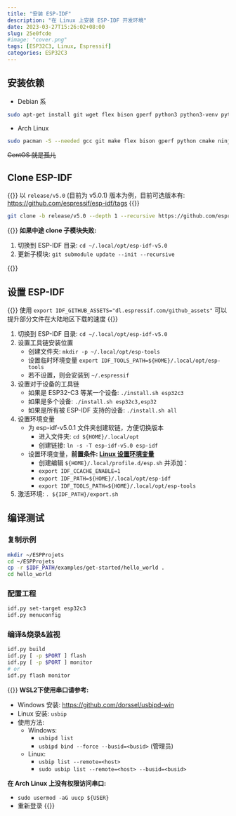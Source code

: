 ```yaml
---
title: "安装 ESP-IDF"
description: "在 Linux 上安装 ESP-IDF 开发环境"
date: 2023-03-27T15:26:02+08:00
slug: 25e0fcde
#image: "cover.png"
tags: [ESP32C3, Linux, Espressif]
categories: ESP32C3
---
```


## 安装依赖

- Debian 系

```bash
sudo apt-get install git wget flex bison gperf python3 python3-venv python3-setuptools cmake ninja-build ccache libffi-dev libssl-dev dfu-util libusb-1.0-0
```

- Arch Linux

```bash
sudo pacman -S --needed gcc git make flex bison gperf python cmake ninja ccache dfu-util libusb
```

~~CentOS 就是孤儿~~

## Clone ESP-IDF

{{<hint info>}}
以 `release/v5.0` (目前为 v5.0.1) 版本为例，目前可选版本有: <https://github.com/espressif/esp-idf/tags>
{{</hint>}}

```bash
git clone -b release/v5.0 --depth 1 --recursive https://github.com/espressif/esp-idf.git ${HOME}/.local/opt/esp-idf-v5.0
```

{{<hint info>}}
**如果中途 clone 子模块失败:**

1. 切换到 ESP-IDF 目录: `cd ~/.local/opt/esp-idf-v5.0`
2. 更新子模块: `git submodule update --init --recursive`

{{</hint>}}

## 设置 ESP-IDF

{{<hint info>}}
使用 `export IDF_GITHUB_ASSETS="dl.espressif.com/github_assets"` 可以提升部分文件在大陆地区下载的速度
{{</hint>}}

1. 切换到 ESP-IDF 目录: `cd ~/.local/opt/esp-idf-v5.0`
1. 设置工具链安装位置
    - 创建文件夹: `mkdir -p ~/.local/opt/esp-tools`
    - 设置临时环境变量 `export IDF_TOOLS_PATH=${HOME}/.local/opt/esp-tools`
    - 若不设置，则会安装到 `~/.espressif`
1. 设置对于设备的工具链
    - 如果是 ESP32-C3 等某一个设备: `./install.sh esp32c3`
    - 如果是多个设备: `./install.sh esp32c3,esp32`
    - 如果是所有被 ESP-IDF 支持的设备: `./install.sh all`
1. 设置环境变量
    - 为 esp-idf-v5.0.1 文件夹创建软链，方便切换版本
        - 进入文件夹: `cd ${HOME}/.local/opt`
        - 创建链接: `ln -s -T esp-idf-v5.0 esp-idf`
    - 设置环境变量，**前置条件: [Linux 设置环境变量](/post/0e62ab6b/)**
        - 创建编辑 `${HOME}/.local/profile.d/esp.sh` 并添加：
        - `export IDF_CCACHE_ENABLE=1`
        - `export IDF_PATH=${HOME}/.local/opt/esp-idf`
        - `export IDF_TOOLS_PATH=${HOME}/.local/opt/esp-tools`
1. 激活环境: `. ${IDF_PATH}/export.sh`

## 编译测试

### 复制示例

```bash
mkdir ~/ESPProjets
cd ~/ESPProjets
cp -r $IDF_PATH/examples/get-started/hello_world .
cd hello_world
```

### 配置工程

```bash
idf.py set-target esp32c3
idf.py menuconfig
```

### 编译&烧录&监视

```bash
idf.py build
idf.py [ -p $PORT ] flash
idf.py [ -p $PORT ] monitor
# or
idf.py flash monitor
```

{{<hint info>}}
**WSL2下使用串口请参考:**

- Windows 安装: <https://github.com/dorssel/usbipd-win>
- Linux 安装: `usbip`
- 使用方法:
    - Windows:
        - `usbipd list`
        - `usbipd bind --force --busid=<busid>` (管理员)
    - Linux:
        - `usbip list --remote=<host>`
        - `sudo usbip list --remote=<host> --busid=<busid>`

**在 Arch Linux 上没有权限访问串口:**

- `sudo usermod -aG uucp ${USER}`
- 重新登录
{{</hint>}}
